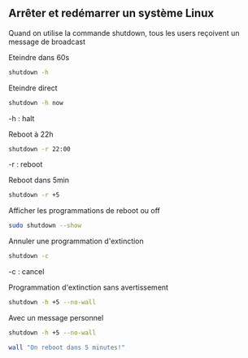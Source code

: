## Arrêter et redémarrer un système Linux
Quand on utilise la commande shutdown, tous les users reçoivent un message de broadcast

Eteindre dans 60s
```Bash
shutdown -h
```

Eteindre direct
```Bash
shutdown -h now
```
-h : halt

Reboot à 22h
```Bash
shutdown -r 22:00
```
-r : reboot

Reboot dans 5min
```Bash
shutdown -r +5
```

Afficher les programmations de reboot ou off
```Bash
sudo shutdown --show
```

Annuler une programmation d'extinction
```Bash
shutdown -c
```
-c : cancel

Programmation d'extinction sans avertissement
```Bash
shutdown -h +5 --no-wall
```

Avec un message personnel
```Bash
shutdown -h +5 --no-wall
```
```Bash
wall "On reboot dans 5 minutes!"
```
